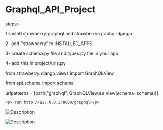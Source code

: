 # Graphql_API_Project
steps:-
<p> 1-install strawberry-graphql and strawberry-graphql-django</p>
<p> 2- add  "strawberry" to INSTALLED_APPS</p>
<p> 3- create schema.py file and types.py file in your app</p>
<p> 4- add this in project/urls.py</p>
<p>  from strawberry.django.views import GraphQLView</p>
  <p>from api.schema import schema</p>
    <p> urlpatterns = [path("graphql", GraphQLView.as_view(schema=schema))]</p> 
     
    <p> run http://127.0.0.1:8000/graphql</p>
  

![Description](https://github.com/Shymaa2611/Graphql_API_Project/assets/137145389/5d84a4ce-4133-418a-b70e-cab27ac7c490)

![Description](https://github.com/Shymaa2611/Graphql_API_Project/assets/137145389/bdd2dcd4-df8a-44a8-aa20-a410937bb2ad)

   


   

